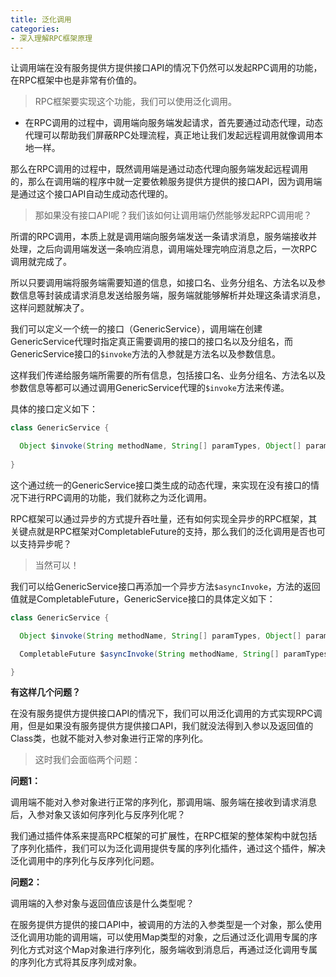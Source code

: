 ```yaml
---
title: 泛化调用
categories: 
- 深入理解RPC框架原理
---
```


让调用端在没有服务提供方提供接口API的情况下仍然可以发起RPC调用的功能，在RPC框架中也是非常有价值的。

> RPC框架要实现这个功能，我们可以使用泛化调用。

* 在RPC调用的过程中，调用端向服务端发起请求，首先要通过动态代理，动态代理可以帮助我们屏蔽RPC处理流程，真正地让我们发起远程调用就像调用本地一样。

那么在RPC调用的过程中，既然调用端是通过动态代理向服务端发起远程调用的，那么在调用端的程序中就一定要依赖服务提供方提供的接口API，因为调用端是通过这个接口API自动生成动态代理的。

> 那如果没有接口API呢？我们该如何让调用端仍然能够发起RPC调用呢？

所谓的RPC调用，本质上就是调用端向服务端发送一条请求消息，服务端接收并处理，之后向调用端发送一条响应消息，调用端处理完响应消息之后，一次RPC调用就完成了。

所以只要调用端将服务端需要知道的信息，如接口名、业务分组名、方法名以及参数信息等封装成请求消息发送给服务端，服务端就能够解析并处理这条请求消息，这样问题就解决了。

我们可以定义一个统一的接口（GenericService），调用端在创建GenericService代理时指定真正需要调用的接口的接口名以及分组名，而GenericService接口的`$invoke`方法的入参就是方法名以及参数信息。

这样我们传递给服务端所需要的所有信息，包括接口名、业务分组名、方法名以及参数信息等都可以通过调用GenericService代理的`$invoke`方法来传递。

具体的接口定义如下：

```java
class GenericService {

  Object $invoke(String methodName, String[] paramTypes, Object[] params);
  
}
```

这个通过统一的GenericService接口类生成的动态代理，来实现在没有接口的情况下进行RPC调用的功能，我们就称之为泛化调用。

RPC框架可以通过异步的方式提升吞吐量，还有如何实现全异步的RPC框架，其关键点就是RPC框架对CompletableFuture的支持，那么我们的泛化调用是否也可以支持异步呢？

> 当然可以！

我们可以给GenericService接口再添加一个异步方法`$asyncInvoke`，方法的返回值就是CompletableFuture，GenericService接口的具体定义如下：

```java
class GenericService {

  Object $invoke(String methodName, String[] paramTypes, Object[] params);

  CompletableFuture $asyncInvoke(String methodName, String[] paramTypes, Object[] params);

}
```

**有这样几个问题？**

在没有服务提供方提供接口API的情况下，我们可以用泛化调用的方式实现RPC调用，但是如果没有服务提供方提供接口API，我们就没法得到入参以及返回值的Class类，也就不能对入参对象进行正常的序列化。

> 这时我们会面临两个问题：

**问题1：**

调用端不能对入参对象进行正常的序列化，那调用端、服务端在接收到请求消息后，入参对象又该如何序列化与反序列化呢？

我们通过插件体系来提高RPC框架的可扩展性，在RPC框架的整体架构中就包括了序列化插件，我们可以为泛化调用提供专属的序列化插件，通过这个插件，解决泛化调用中的序列化与反序列化问题。

**问题2：**

调用端的入参对象与返回值应该是什么类型呢？

在服务提供方提供的接口API中，被调用的方法的入参类型是一个对象，那么使用泛化调用功能的调用端，可以使用Map类型的对象，之后通过泛化调用专属的序列化方式对这个Map对象进行序列化，服务端收到消息后，再通过泛化调用专属的序列化方式将其反序列成对象。